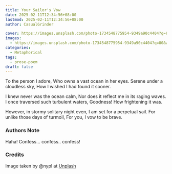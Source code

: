 ```yaml
---
title: Your Sailor's Vow
date: 2025-02-11T12:34:56+08:00
lastmod: 2025-02-11T12:34:56+08:00
author: CasualGrinder

cover: https://images.unsplash.com/photo-1734548775954-9349a90c4404?q=80&w=2094&auto=format&fit=crop&ixlib=rb-4.0.3&ixid=M3wxMjA3fDB8MHxwaG90by1wYWdlfHx8fGVufDB8fHx8fA%3D%3D
images:
  - https://images.unsplash.com/photo-1734548775954-9349a90c4404?q=80&w=2094&auto=format&fit=crop&ixlib=rb-4.0.3&ixid=M3wxMjA3fDB8MHxwaG90by1wYWdlfHx8fGVufDB8fHx8fA%3D%3D
categories:
  - Metaphorical
tags:
  - prose-poem
draft: false
---
```


To the person I adore,
Who owns a vast ocean in her eyes.
Serene under a cloudless sky,
How I wished I had found it sooner.

I knew never was the ocean calm,
Nor does it reflect me in its raging waves.
I once traversed such turbulent waters,
Goodness! How frightening it was.

However, in stormy solitary night even,
I am set for a perpetual sail.
For unlike those days of turmoil,
For you, I vow to be brave.

### Authors Note

Haha! Confess... confess.. confess!

### Credits

Image taken by @nypl at [Unplash](https://unsplash.com/@nypl)
